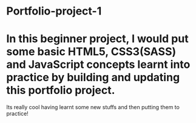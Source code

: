 # Portfolio-project-1
# In this beginner project, I would put some basic HTML5, CSS3(SASS) and JavaScript concepts learnt into practice by building and updating this portfolio project.
Its really cool having learnt some new stuffs and then putting them to practice!
